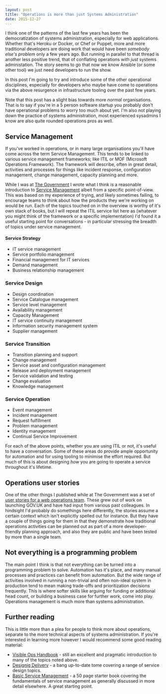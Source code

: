 ```yaml
---
layout: post
title: "Operations is more than just Systems Administration"
date: 2015-12-27
---
```


I think one of the patterns of the last few years has been the
democratization of systems administration, especially for web
applications. Whether that's Heroku or Docker, or Chef or Puppet, more
and more traditional developers are doing work that would have been
_somebody else's problem_ only a few years ago. But running in parallel
to that thread is another less positive trend, that of conflating
operations with _just_ systems administation. The story seems to go that
now we know Ansible (or some other tool) we just need developers to run
the show.

In this post I'm going to try and introduce some of the other
operational disciplines, especially for developers who maybe have come
to operations via the above resurgence in infrastructure tooling over
the past few years.

Note that this post has a slight bias towards more _normal_
organisations. That is to say if you're in a 5 person software startup
you probably don't have operational problems to worry too much about
yet. I'm also not playing down the practice of systems administration,
most experienced sysadmins I know are also quite rounded operations pros
as well.

## Service Management

If you've worked in operations, or in many large organisations you'll have
come across the term Service Management. This tends to be linked to
various service management frameworks; like ITIL or MOF (Microsoft
Operations Framework). The framework will describe, often in great
detail, activities and processes for things like incident response,
configuration management, change management, capacity planning and more.

While I was at [The Government](https://gds.blog.gov.uk/) I wrote what I
think is a reasonable introduction to [Service 
Management](https://www.gov.uk/service-manual/operations/service-management.html)
albeit from a specific point-of-view. This was based on my experience of
trying, and likely sometimes failing, to encourage teams to think about
how the products they we're working on would be run. Each of the topics
touched on in the overview is worthy of it's own stack of books, but I
will repeat the ITIL service list here as (whatever you might think of
the framework or a specific implementation) I'd found it a useful starting
point for conversations - in particular stressing the breadth of
topics under service management.

#### Service Strategy

* IT service management
* Service portfolio management
* Financial management for IT services
* Demand management
* Business relationship management

### Service Design

* Design coordination
* Service Catalogue management
* Service level management
* Availability management
* Capacity Management
* IT service continuity management
* Information security management system
* Supplier management

### Service Transition

* Transition planning and support
* Change management
* Service asset and configuration management
* Release and deployment management
* Service validation and testing
* Change evaluation
* Knowledge management

### Service Operation

* Event management
* Incident management
* Request fulfillment
* Problem management
* Identity management
* Continual Service Improvement

For each of the above points, whether you are using ITIL or not, it's
useful to have a conversation. Some of these areas do provide ample
opportunity for automation and for using tooling to minimise the effort
required. But much of this is about designing _how_ you are going to
operate a service throughout it's lifetime.

## Operations user stories

One of the other things I published while at The Government was a set of
[user stories for a web operations 
team](https://www.gov.uk/service-manual/operations/web-operations-stories.html).
These grew out of work on launching GOV.UK and have had input from
various past colleagues. In hindsight I'd probably do somethings
here differently, the stories assume a certain context which isn't explicitly
spelled out for instance. But they have a couple of things going for them in that
they demonstrate how traditional operations activities can be planned out as part
of a more developer-friendly planning approach, and also they are public and
have been tested by more than a single team.

## Not everything is a programming problem

The main point I think is that not everything can be turned into a
programming problem to solve. Automation has it's place, and many manual
processes and practices can benefit from automation. But the wide range
of activities involved in running a non-trivial and often non-ideal
system in production tend to mean making trade-offs and prioritization
decisions frequently. This is where softer skills like arguing for
funding or additional head count, or building a business case for
further work, come into play. Operations management is much more than
systems administration.


## Further reading

This is little more than a plea for people to think more about
operations, separate to the more technical aspects of systems
administration. If you're interested in learning more however I would
recommend some good reading material:

* [Visible Ops
Handbook](http://www.itpi.org/the-visible-ops-handbook-review.html) -
  still an excellent and pragmatic introduction to many of the topics
  noted above.
* [Designig Delivery](http://shop.oreilly.com/product/0636920033080.do) -
  a bang up-to-date tome covering a range of service design topics.
* [Basic Service
  Management](http://www.basicsm.com/bsm-basic-service-management-book) -
  a 50 page starter book covering the fundamentals of service
  management as generally discussed in more detail elsewhere. A great
  starting point.
